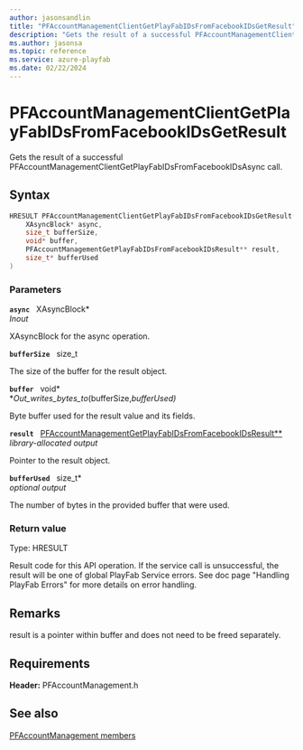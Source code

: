 ```yaml
---
author: jasonsandlin
title: "PFAccountManagementClientGetPlayFabIDsFromFacebookIDsGetResult"
description: "Gets the result of a successful PFAccountManagementClientGetPlayFabIDsFromFacebookIDsAsync call."
ms.author: jasonsa
ms.topic: reference
ms.service: azure-playfab
ms.date: 02/22/2024
---
```


# PFAccountManagementClientGetPlayFabIDsFromFacebookIDsGetResult  

Gets the result of a successful PFAccountManagementClientGetPlayFabIDsFromFacebookIDsAsync call.  

## Syntax  
  
```cpp
HRESULT PFAccountManagementClientGetPlayFabIDsFromFacebookIDsGetResult(  
    XAsyncBlock* async,  
    size_t bufferSize,  
    void* buffer,  
    PFAccountManagementGetPlayFabIDsFromFacebookIDsResult** result,  
    size_t* bufferUsed  
)  
```  
  
### Parameters  
  
**`async`** &nbsp; XAsyncBlock*  
*_Inout_*  
  
XAsyncBlock for the async operation.  
  
**`bufferSize`** &nbsp; size_t  
  
The size of the buffer for the result object.  
  
**`buffer`** &nbsp; void*  
*_Out_writes_bytes_to_(bufferSize,*bufferUsed)*  
  
Byte buffer used for the result value and its fields.  
  
**`result`** &nbsp; [PFAccountManagementGetPlayFabIDsFromFacebookIDsResult**](../../pfaccountmanagementtypes/structs/pfaccountmanagementgetplayfabidsfromfacebookidsresult.md)  
*library-allocated output*  
  
Pointer to the result object.  
  
**`bufferUsed`** &nbsp; size_t*  
*optional output*  
  
The number of bytes in the provided buffer that were used.  
  
  
### Return value
Type: HRESULT
  
Result code for this API operation. If the service call is unsuccessful, the result will be one of global PlayFab Service errors. See doc page "Handling PlayFab Errors" for more details on error handling.
  
## Remarks  
  
result is a pointer within buffer and does not need to be freed separately.
  
## Requirements  
  
**Header:** PFAccountManagement.h
  
## See also  
[PFAccountManagement members](../pfaccountmanagement_members.md)  

  
  
